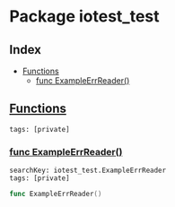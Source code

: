 # Package iotest_test

## Index

* [Functions](#func)
    * [func ExampleErrReader()](#ExampleErrReader)


## <a id="func" href="#func">Functions</a>

```
tags: [private]
```

### <a id="ExampleErrReader" href="#ExampleErrReader">func ExampleErrReader()</a>

```
searchKey: iotest_test.ExampleErrReader
tags: [private]
```

```Go
func ExampleErrReader()
```

